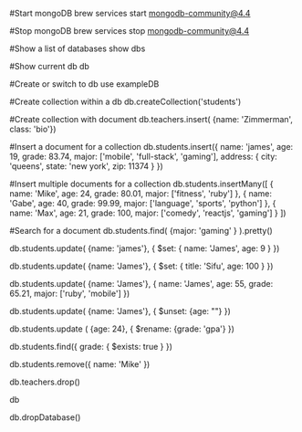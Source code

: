 #Start mongoDB
brew services start mongodb-community@4.4

#Stop mongoDB
brew services stop mongodb-community@4.4

#Show a list of databases
show dbs

#Show current db
db

#Create or switch to db
use exampleDB

#Create collection within a db
db.createCollection('students')

#Create collection with document
db.teachers.insert( {name: 'Zimmerman', class: 'bio'})

#Insert a document for a collection
db.students.insert({
  name: 'james',
  age: 19,
  grade: 83.74,
  major: ['mobile', 'full-stack', 'gaming'],
  address: {
    city: 'queens',
    state: 'new york',
    zip: 11374
  }
})

#Insert multiple documents for a collection
db.students.insertMany([
  {
    name: 'Mike',
    age: 24,
    grade: 80.01,
    major: ['fitness', 'ruby']
  },
  {
    name: 'Gabe',
    age: 40,
    grade: 99.99,
    major: ['language', 'sports', 'python']
  },
  {
    name: 'Max',
    age: 21,
    grade: 100,
    major: ['comedy', 'reactjs', 'gaming']
  }
])

#Search for a document
db.students.find( {major: 'gaming' } ).pretty()

db.students.update( {name: 'james'}, 
  {
  $set: {
    name: 'James',
    age: 9
  }
})

db.students.update( {name: 'James'}, 
  {
  $set: {
    title: 'Sifu',
    age: 100
  }
})

db.students.update( {name: 'James'},
  {
    name: 'James',
    age: 55,
    grade: 65.21,
    major: ['ruby', 'mobile']
})

db.students.update( {name: 'James'},
  {
  $unset: {age: ""}
})

db.students.update ( {age: 24},
  {
  $rename: {grade: 'gpa'}
})

db.students.find({
  grade: { $exists: true }
})

db.students.remove({
  name: 'Mike'
})

db.teachers.drop()

db

db.dropDatabase()